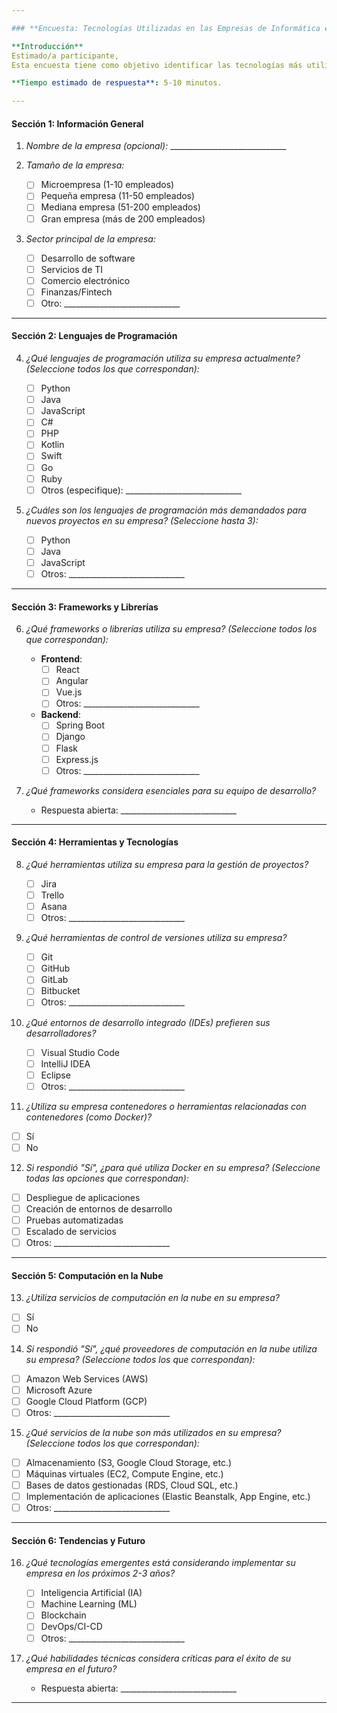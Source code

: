 ```yaml
---

### **Encuesta: Tecnologías Utilizadas en las Empresas de Informática en El Salvador**

**Introducción**  
Estimado/a participante,  
Esta encuesta tiene como objetivo identificar las tecnologías más utilizadas en las empresas de informática de El Salvador. Los datos recopilados nos ayudarán a alinear los planes de estudio de las instituciones educativas con las necesidades del mercado laboral. La información será tratada de manera confidencial y solo se usará con fines académicos.  

**Tiempo estimado de respuesta**: 5-10 minutos.  

---
```


#### **Sección 1: Información General**
1. *Nombre de la empresa (opcional):* _____________________________  
2. *Tamaño de la empresa:*  
   - ☐ Microempresa (1-10 empleados)  
   - ☐ Pequeña empresa (11-50 empleados)  
   - ☐ Mediana empresa (51-200 empleados)  
   - ☐ Gran empresa (más de 200 empleados)  

3. *Sector principal de la empresa:*  
   - ☐ Desarrollo de software  
   - ☐ Servicios de TI  
   - ☐ Comercio electrónico  
   - ☐ Finanzas/Fintech  
   - ☐ Otro: _____________________________  

---

#### **Sección 2: Lenguajes de Programación**
4. *¿Qué lenguajes de programación utiliza su empresa actualmente? (Seleccione todos los que correspondan):*  
   - ☐ Python  
   - ☐ Java  
   - ☐ JavaScript  
   - ☐ C#  
   - ☐ PHP  
   - ☐ Kotlin  
   - ☐ Swift  
   - ☐ Go  
   - ☐ Ruby  
   - ☐ Otros (especifique): _____________________________  

5. *¿Cuáles son los lenguajes de programación más demandados para nuevos proyectos en su empresa? (Seleccione hasta 3):*  
   - ☐ Python  
   - ☐ Java  
   - ☐ JavaScript  
   - ☐ Otros: _____________________________  

---

#### **Sección 3: Frameworks y Librerías**
6. *¿Qué frameworks o librerías utiliza su empresa? (Seleccione todos los que correspondan):*  
   - **Frontend**:  
     - ☐ React  
     - ☐ Angular  
     - ☐ Vue.js  
     - ☐ Otros: _____________________________  
   - **Backend**:  
     - ☐ Spring Boot  
     - ☐ Django  
     - ☐ Flask  
     - ☐ Express.js  
     - ☐ Otros: _____________________________  

7. *¿Qué frameworks considera esenciales para su equipo de desarrollo?*  
   - Respuesta abierta: _____________________________  

---

#### **Sección 4: Herramientas y Tecnologías**
8. *¿Qué herramientas utiliza su empresa para la gestión de proyectos?*  
   - ☐ Jira  
   - ☐ Trello  
   - ☐ Asana  
   - ☐ Otros: _____________________________  

9. *¿Qué herramientas de control de versiones utiliza su empresa?*  
   - ☐ Git  
   - ☐ GitHub  
   - ☐ GitLab  
   - ☐ Bitbucket  
   - ☐ Otros: _____________________________  

10. *¿Qué entornos de desarrollo integrado (IDEs) prefieren sus desarrolladores?*  
    - ☐ Visual Studio Code  
    - ☐ IntelliJ IDEA  
    - ☐ Eclipse  
    - ☐ Otros: _____________________________  

11. *¿Utiliza su empresa contenedores o herramientas relacionadas con contenedores (como Docker)?*  
   - ☐ Sí  
   - ☐ No  

12. *Si respondió "Sí", ¿para qué utiliza Docker en su empresa? (Seleccione todas las opciones que correspondan):*  
   - ☐ Despliegue de aplicaciones  
   - ☐ Creación de entornos de desarrollo  
   - ☐ Pruebas automatizadas  
   - ☐ Escalado de servicios  
   - ☐ Otros: _____________________________  

---

#### **Sección 5: Computación en la Nube**

13. *¿Utiliza servicios de computación en la nube en su empresa?*  
   - ☐ Sí  
   - ☐ No  

14. *Si respondió "Sí", ¿qué proveedores de computación en la nube utiliza su empresa? (Seleccione todos los que correspondan):*  
   - ☐ Amazon Web Services (AWS)  
   - ☐ Microsoft Azure  
   - ☐ Google Cloud Platform (GCP)  
   - ☐ Otros: _____________________________  

15. *¿Qué servicios de la nube son más utilizados en su empresa? (Seleccione todos los que correspondan):*  
   - ☐ Almacenamiento (S3, Google Cloud Storage, etc.)  
   - ☐ Máquinas virtuales (EC2, Compute Engine, etc.)  
   - ☐ Bases de datos gestionadas (RDS, Cloud SQL, etc.)  
   - ☐ Implementación de aplicaciones (Elastic Beanstalk, App Engine, etc.)  
   - ☐ Otros: _____________________________  

---

#### **Sección 6: Tendencias y Futuro**
16. *¿Qué tecnologías emergentes está considerando implementar su empresa en los próximos 2-3 años?*  
    - ☐ Inteligencia Artificial (IA)  
    - ☐ Machine Learning (ML)  
    - ☐ Blockchain  
    - ☐ DevOps/CI-CD  
    - ☐ Otros: _____________________________  

17. *¿Qué habilidades técnicas considera críticas para el éxito de su empresa en el futuro?*  
    - Respuesta abierta: _____________________________  

---

